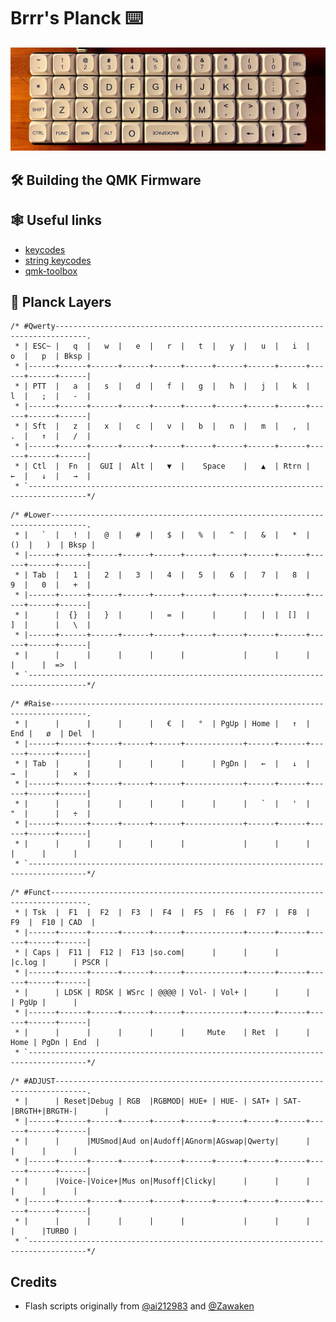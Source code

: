 # Brrr's Planck ⌨️

![Brrr's Planck](https://raw.githubusercontent.com/daniele-salvagni/dan.salvagni.io/master/public/assets/img/content/003/my-planck.png)

## 🛠️ Building the QMK Firmware

## 🕸️ Useful links

- [keycodes](https://docs.qmk.fm/#/keycodes)
- [string keycodes](https://github.com/qmk/qmk_firmware/blob/master/quantum/send_string_keycodes.h)
- [qmk-toolbox](https://github.com/qmk/qmk_toolbox)

## 🧅 Planck Layers

    /* #Qwerty-----------------------------------------------------------------------------.
     * | ESC~ |   q  |   w  |   e  |   r  |   t  |   y  |   u  |   i  |   o  |   p  | Bksp |
     * |------+------+------+------+------+------+------+------+------+------+------+------|
     * | PTT  |   a  |   s  |   d  |   f  |   g  |   h  |   j  |   k  |   l  |   ;  |   -  |
     * |------+------+------+------+------+------+------+------+------+------+------+------|
     * | Sft  |   z  |   x  |   c  |   v  |   b  |   n  |   m  |   ,  |   .  |   ↑  |   /  |
     * |------+------+------+------+------+------+------+------+------+------+------+------|
     * | Ctl  |  Fn  |  GUI |  Alt |   ▼  |    Space    |   ▲  | Rtrn |   ←  |   ↓  |   →  |
     * `-----------------------------------------------------------------------------------*/

<!-- tsk -->

    /* #Lower------------------------------------------------------------------------------.
     * |   `  |   !  |   @  |   #  |   $  |   %  |   ^  |   &  |   *  |  ()  |   )  | Bksp |
     * |------+------+------+------+------+------+------+------+------+------+------+------|
     * | Tab  |   1  |   2  |   3  |   4  |   5  |   6  |   7  |   8  |   9  |   0  |   +  |
     * |------+------+------+------+------+------+------+------+------+------+------+------|
     * |      |  {}  |   }  |      |   =  |      |      |   |  |  []  |   ]  |      |   \  |
     * |------+------+------+------+------+------+------+------+------+------+------+------|
     * |      |      |      |      |      |             |      |      |      |      |  =>  |
     * `-----------------------------------------------------------------------------------*/

<!-- tsk -->

    /* #Raise------------------------------------------------------------------------------.
     * |      |      |      |      |   €  |   °  | PgUp | Home |   ↑  |  End |   ø  | Del  |
     * |------+------+------+------+------+-------------+------+------+------+------+------|
     * | Tab  |      |      |      |      |      | PgDn |   ←  |   ↓  |   →  |      |   ×  |
     * |------+------+------+------+------+-------------+------+------+------+------+------|
     * |      |      |      |      |      |      |      |   `  |   '  |   "  |      |   ÷  |
     * |------+------+------+------+------+-------------+------+------+------+------+------|
     * |      |      |      |      |      |             |      |      |      |      |      |
     * `-----------------------------------------------------------------------------------*/

<!-- tsk -->

    /* #Funct------------------------------------------------------------------------------.
     * | Tsk  |  F1  |  F2  |  F3  |  F4  |  F5  |  F6  |  F7  |  F8  |  F9  |  F10 | CAD  |
     * |------+------+------+------+------+-------------+------+------+------+------+------|
     * | Caps |  F11 |  F12 |  F13 |so.com|      |      |      |      |c.log |      | PSCR |
     * |------+------+------+------+------+-------------+------+------+------+------+------|
     * |      | LDSK | RDSK | WSrc | @@@@ | Vol- | Vol+ |      |      |      | PgUp |      |
     * |------+------+------+------+------+-------------+------+------+------+------+------|
     * |      |      |      |      |      |     Mute    | Ret  |      | Home | PgDn | End  |
     * `-----------------------------------------------------------------------------------*/

<!-- tsk -->

    /* #ADJUST-----------------------------------------------------------------------------.
     * |      | Reset|Debug | RGB  |RGBMOD| HUE+ | HUE- | SAT+ | SAT- |BRGTH+|BRGTH-|      |
     * |------+------+------+------+------+------+------+------+------+------+------+------|
     * |      |      |MUSmod|Aud on|Audoff|AGnorm|AGswap|Qwerty|      |      |      |      |
     * |------+------+------+------+------+------+------+------+------+------+------+------|
     * |      |Voice-|Voice+|Mus on|Musoff|Clicky|      |      |      |      |      |      |
     * |------+------+------+------+------+------+------+------+------+------+------+------|
     * |      |      |      |      |      |             |      |      |      |      |TURBO |
     * `-----------------------------------------------------------------------------------*/

## Credits

- Flash scripts originally from [@ai212983](https://github.com/ai212983) and [@Zawaken](https://github.com/Zawaken)
